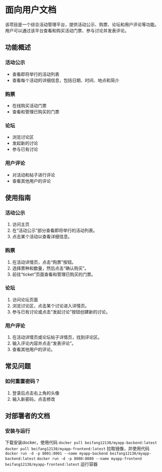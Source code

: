 # 面向用户文档
该项目是一个综合活动管理平台，提供活动公示、购票、论坛和用户评论等功能。用户可以通过该平台查看和购买活动门票、参与讨论并发表评论。

## 功能概述

### 活动公示

- 查看即将举行的活动列表
- 查看每个活动的详细信息，包括日期、时间、地点和简介

### 购票

- 在线购买活动门票
- 查看和管理已购买的门票

### 论坛

- 浏览讨论区
- 发起新的讨论
- 参与已有讨论

### 用户评论

- 对活动和帖子进行评论
- 查看其他用户的评论

## 使用指南

### 活动公示

1. 访问主页
2. 在“活动公示”部分查看即将举行的活动列表。
3. 点击某个活动以查看详细信息。

### 购票

1. 在活动详情页，点击“购票”按钮。
2. 选择票种和数量，然后点击“确认购买”。
3. 前往“ticket”页面查看和管理已购买的门票。

### 论坛

1. 访问论坛页面
2. 浏览讨论区，点击某个讨论进入详情页。
3. 参与已有讨论或点击“发起讨论”按钮创建新的讨论。

### 用户评论

1. 在活动详情页或论坛帖子详情页，找到评论区。
2. 输入评论内容并点击“发表评论”。
3. 查看其他用户的评论。

## 常见问题

### 如何重置密码？

1. 登录后点击右上角的头像
2. 输入新密码，点击修改


## 对部署者的文档

### 安装与运行

下载安装docker，使用代码
`docker pull beifang12138/myapp-backend:latest`
`docker pull beifang12138/myapp-frontend:latest`
拉取镜像，并使用代码
`docker run -d -p 8001:8001 --name myapp-backend beifang12138/myapp-backend:latest`
`docker run -d -p 8080:8080 --name myapp-frontend beifang12138/myapp-frontend:latest`
运行容器


